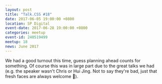 ```yaml
---
layout: post
title: "Talk.CSS #18"
date: 2017-06-05 19:00:00 +0800
location: SP Digital
event-date: 2017-06-28 19:00:00 +0800
categories: meetup
event-id: 240519499
meetup: 18
news: June 2017
---
```

We had a good turnout this time, guess planning ahead counts for something. Of course this was in large part due to the great talks we had (e.g. the speaker wasn't Chris or Hui Jing. Not to say they're bad, just that fresh faces are always welcome <span class="o-emoji" role="img" tabindex="0" aria-label="hugging face">&#x1F917;</span>).
